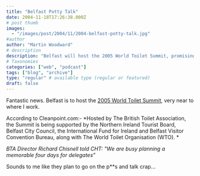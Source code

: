 ```yaml
---
title: "Belfast Potty Talk"
date: 2004-11-18T17:26:38.000Z
# post thumb
images:
  - "/images/post/2004/11/2004-belfast-potty-talk.jpg"
#author
author: "Martin Woodward"
# description
description: "Belfast will host the 2005 World Toilet Summit, promising a mix of insights and humour around sanitation and public toilets."
# Taxonomies
categories: ["web", "podcast"]
tags: ["blog", "archive"]
type: "regular" # available type (regular or featured)
draft: false
---
```

Fantastic news.  Belfast is to host the [2005 World Toilet Summit](http://www.cleanpoint.com/articles/news_article.asp?news_unique_id=10557), very near to where I work.

According to Cleanpoint.com:-  *Hosted by The British Toilet Association, the Summit is being supported by the Northern Ireland Tourist Board, Belfast City Council, the International Fund for Ireland and Belfast Visitor Convention Bureau, along with The World Toilet Organisation (WTO). *

*BTA Director Richard Chisnell told CHT: "We are busy planning a memorable four days for delegates"*

Sounds to me like they plan to go on the p**s and talk crap...